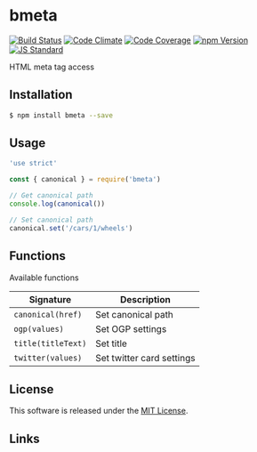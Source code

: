 bmeta
==========

<!---
This file is generated by ape-tmpl. Do not update manually.
--->

<!-- Badge Start -->
<a name="badges"></a>

[![Build Status][bd_travis_shield_url]][bd_travis_url]
[![Code Climate][bd_codeclimate_shield_url]][bd_codeclimate_url]
[![Code Coverage][bd_codeclimate_coverage_shield_url]][bd_codeclimate_url]
[![npm Version][bd_npm_shield_url]][bd_npm_url]
[![JS Standard][bd_standard_shield_url]][bd_standard_url]

[bd_repo_url]: https://github.com/b-labo/bmeta
[bd_travis_url]: http://travis-ci.org/b-labo/bmeta
[bd_travis_shield_url]: http://img.shields.io/travis/b-labo/bmeta.svg?style=flat
[bd_travis_com_url]: http://travis-ci.com/b-labo/bmeta
[bd_travis_com_shield_url]: https://api.travis-ci.com/b-labo/bmeta.svg?token=
[bd_license_url]: https://github.com/b-labo/bmeta/blob/master/LICENSE
[bd_codeclimate_url]: http://codeclimate.com/github/b-labo/bmeta
[bd_codeclimate_shield_url]: http://img.shields.io/codeclimate/github/b-labo/bmeta.svg?style=flat
[bd_codeclimate_coverage_shield_url]: http://img.shields.io/codeclimate/coverage/github/b-labo/bmeta.svg?style=flat
[bd_gemnasium_url]: https://gemnasium.com/b-labo/bmeta
[bd_gemnasium_shield_url]: https://gemnasium.com/b-labo/bmeta.svg
[bd_npm_url]: http://www.npmjs.org/package/bmeta
[bd_npm_shield_url]: http://img.shields.io/npm/v/bmeta.svg?style=flat
[bd_standard_url]: http://standardjs.com/
[bd_standard_shield_url]: https://img.shields.io/badge/code%20style-standard-brightgreen.svg

<!-- Badge End -->


<!-- Description Start -->
<a name="description"></a>

HTML meta tag access

<!-- Description End -->


<!-- Overview Start -->
<a name="overview"></a>



<!-- Overview End -->


<!-- Sections Start -->
<a name="sections"></a>

<!-- Section from "doc/guides/01.Installation.md.hbs" Start -->

<a name="section-doc-guides-01-installation-md"></a>

Installation
-----

```bash
$ npm install bmeta --save
```


<!-- Section from "doc/guides/01.Installation.md.hbs" End -->

<!-- Section from "doc/guides/02.Usage.md.hbs" Start -->

<a name="section-doc-guides-02-usage-md"></a>

Usage
---------

```javascript
'use strict'

const { canonical } = require('bmeta')

// Get canonical path
console.log(canonical())

// Set canonical path
canonical.set('/cars/1/wheels')

```


<!-- Section from "doc/guides/02.Usage.md.hbs" End -->

<!-- Section from "doc/guides/03.Functions.md.hbs" Start -->

<a name="section-doc-guides-03-functions-md"></a>

Functions
---------

Available functions

| Signature | Description |
| ---- | ----------- |
| `canonical(href)` | Set canonical path |
| `ogp(values)` | Set OGP settings |
| `title(titleText)` | Set title |
| `twitter(values)` | Set twitter card settings |


<!-- Section from "doc/guides/03.Functions.md.hbs" End -->


<!-- Sections Start -->


<!-- LICENSE Start -->
<a name="license"></a>

License
-------
This software is released under the [MIT License](https://github.com/b-labo/bmeta/blob/master/LICENSE).

<!-- LICENSE End -->


<!-- Links Start -->
<a name="links"></a>

Links
------



<!-- Links End -->
